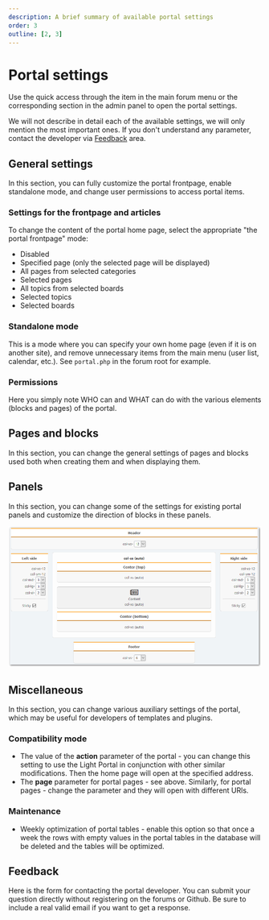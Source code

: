 ```yaml
---
description: A brief summary of available portal settings
order: 3
outline: [2, 3]
---
```


# Portal settings

Use the quick access through the item in the main forum menu or the corresponding section in the admin panel to open the portal settings.

We will not describe in detail each of the available settings, we will only mention the most important ones. If you don't understand any parameter, contact the developer via [Feedback](#feedback) area.

## General settings

In this section, you can fully customize the portal frontpage, enable standalone mode, and change user permissions to access portal items.

### Settings for the frontpage and articles

To change the content of the portal home page, select the appropriate "the portal frontpage" mode:

- Disabled
- Specified page (only the selected page will be displayed)
- All pages from selected categories
- Selected pages
- All topics from selected boards
- Selected topics
- Selected boards

### Standalone mode

This is a mode where you can specify your own home page (even if it is on another site), and remove unnecessary items from the main menu (user list, calendar, etc.). See `portal.php` in the forum root for example.

### Permissions

Here you simply note WHO can and WHAT can do with the various elements (blocks and pages) of the portal.

## Pages and blocks

In this section, you can change the general settings of pages and blocks used both when creating them and when displaying them.

## Panels

In this section, you can change some of the settings for existing portal panels and customize the direction of blocks in these panels.

![Panels](panels.png)

## Miscellaneous

In this section, you can change various auxiliary settings of the portal, which may be useful for developers of templates and plugins.

### Compatibility mode

- The value of the **action** parameter of the portal - you can change this setting to use the Light Portal in conjunction with other similar modifications. Then the home page will open at the specified address.
- The **page** parameter for portal pages - see above. Similarly, for portal pages - change the parameter and they will open with different URls.

### Maintenance

- Weekly optimization of portal tables - enable this option so that once a week the rows with empty values in the portal tables in the database will be deleted and the tables will be optimized.

## Feedback

<a id="feedback"></a>

Here is the form for contacting the portal developer. You can submit your question directly without registering on the forums or Github. Be sure to include a real valid email if you want to get a response.

